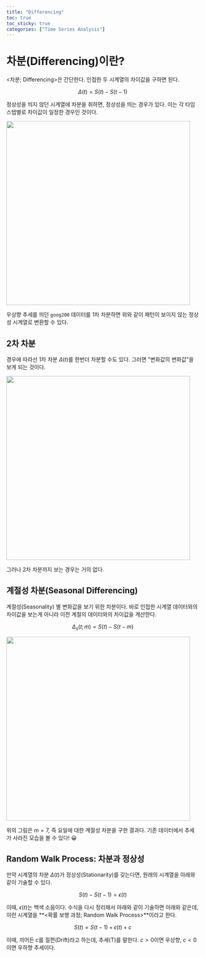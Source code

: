 ```yaml
---
title: "Differencing"
toc: true
toc_sticky: true
categories: ["Time Series Analysis"]
---
```


# 차분(Differencing)이란?

\<차분; Differencing\>은 간단한다. 인접한 두 시계열의 차이값을 구하면 된다.

$$
\Delta(t) = S(t) - S(t-1)
$$

정상성을 띄지 않던 시계열에 차분을 취하면, 정상성을 띄는 경우가 있다. 이는 각 타임 스텝별로 차이값이 일정한 경우인 것이다.

<div class="img-wrapper">
  <img src="{{ "/images/time-series-analysis/goog200-1st-differencing.png" | relative_url }}" width="480px">
</div>

우상향 추세를 띄던 `goog200` 데이터를 1차 차분하면 위와 같이 패턴이 보이지 않는 정상성 시계열로 변환할 수 있다.

## 2차 차분

경우에 따라선 1차 차분 $\Delta(t)$를 한번더 차분할 수도 있다. 그러면 "변화값의 변화값"을 보게 되는 것이다.

<div class="img-wrapper">
  <img src="{{ "/images/time-series-analysis/goog200-2nd-differencing.png" | relative_url }}" width="480px">
</div>

그러나 2차 차분까지 보는 경우는 거의 없다.

## 계절성 차분(Seasonal Differencing)

계절성(Seasonality) 별 변화값을 보기 위한 차분이다. 바로 인접한 시계열 데이터와의 차이값을 보는게 아니라 이전 계절의 데이터와의 차이값을 계산한다.

$$
\Delta_s(t; m) = S(t) - S(t-m)
$$

<div class="img-wrapper">
  <img src="{{ "/images/time-series-analysis/goog200-seasonal-differencing.png" | relative_url }}" width="480px">
</div>

위의 그림은 $m=7$, 즉 요일에 대한 계절성 차분을 구한 결과다. 기존 데이터에서 추세가 사라진 모습을 볼 수 있다! 😀

## Random Walk Process: 차분과 정상성

만약 시계열의 차분 $\Delta(t)$가 정상성(Stationarity)를 갖는다면, 원래의 시계열을 아래와 같이 기술할 수 있다.

$$
S(t) - S(t-1) = \epsilon(t)
$$

이때, $\epsilon(t)$는 백색 소음이다. 수식을 다시 정리해서 아래와 같이 기술하면 아래와 같은데, 이런 시계열을 **\<확률 보행 과정; Random Walk Process\>**이라고 한다.

$$
S(t) = S(t-1) + \epsilon(t) + c
$$

이때, 끼어든 $c$를 절편(Drift)라고 하는데, 추세(T)를 말한다. $c > 0$이면 우상향, $c < 0$이면 우하향 추세이다.

